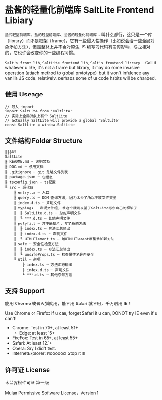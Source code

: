 # 盐酱的轻量化前端库 SaltLite Frontend Libiary

`盐式轻型前端库`、`盐的轻型前端库`、`盐酱的轻量化前端库`... 叫什么都行，这只是一个库（library）而不是框架（frame），它有一些侵入性操作（比如说会给一些全局对象添加方法），但是整体上并不会对原生 JS 编写的代码有任何影响，与之相对的，它也许会改变你的一些编程习惯。

`Salt's front lib`, `SaltLite frontend lib`, `Salt's frontend library`... Call it whatever u like, it's not a frame but library, it may do some invasive operation (attach method to global prototype), but it won't infulence any vanilla JS code, relatively, perhaps some of ur code habits will be changed.

## 使用 Useage

```
// 导入 import
import SaltLite from 'saltlite'
// 实际上全局对象上有个 SaltLite
// actually SaltLite will provide a global 'SaltLite'
const SaltLite = window.SaltLite
```

## 文件结构 Folder Structure

```
║╟╠╚╙
SaltLite
╟ README.md ┄ 说明文档
╟ DOC.md ┄ 使用文档
╟ .gitignore ┄ git 忽略文件列表
╟ package.json ┄ 包信息
╟ tsconfig.json ┄ ts配置
╚ src ┄ 源代码
    ╟ entry.ts ┄ 入口
    ╟ query.ts ┄ DOM 查询方法, 因为太少了所以不放文件夹里
    ╟ index.d.ts ┄ 声明文件
    ╠ typings ┄ 声明文件组, 拿这个就可以基于SaltLite写你自己的框架了
    ║  ╟ SaltLite.d.ts ┄ 总的声明文件
    ║  ╙ ***.d.ts ┄ 其他声明文件
    ╠ polyfill ┄ 并不是垫片, 写了新的方法
    ║  ╟ index.ts ┄ 方法汇总输出
    ║  ╟ index.d.ts ┄ 声明文件
    ║  ╙ HTMLElement.ts ┄ 给HTMLElement原型添加新方法
    ╠ safe ┄ 安全性检查方法
    ║  ╟ index.ts ┄ 方法汇总输出
    ║  ╙ unsafeProps.ts ┄ 检查属性名是否安全
    ╚ util ┄ 杂项
        ╟ index.ts ┄ 方法汇总输出
        ╟ index.d.ts ┄ 声明文件
        ╙ ***.d.ts ┄ 其他杂项方法
```

## 支持 Support

能用 Chorme 或者火狐就用，能不用 Safari 就不用，千万别用 IE！

Use Chrome or Firefox if u can, forget Safari if u can, DONOT try IE even if u can't!

- Chrome: Test in 70+, at least 51+
  - Edge: at least 15+
- FireFox: Test in 65+, at least 55+
- Safari: At least 12.1+
- Opera: Sry I did't test.
- InternetExplorer: Noooooo! Stop it!!!!

## 许可证 License

木兰宽松许可证 第一版

Mulan Permissive Software License，Version 1
